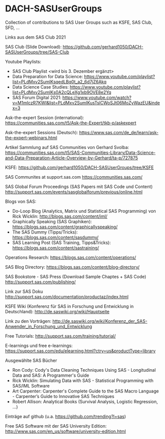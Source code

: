 # DACH-SASUserGroups
Collection of contributions to SAS User Groups such as KSFE, SAS Club, SFD, ...

Links aus dem SAS Club 2021

SAS Club (Slide Download): https://github.com/gerhard1050/DACH-SASUserGroups/tree/SAS-Club

Youtube Playlists:
* SAS Club Playlist <wird bis 3. Dezember ergänzt>
* Data Preparation for Data Science: https://www.youtube.com/playlist?list=PLdMxv2SumIKsqedLBq0t_a2_6d7jZ6Akq
* Data Science Case Studies: https://www.youtube.com/playlist?list=PLdMxv2SumIKs0A2cQLeXg1xb9OVE8e2Yq
* SAS Forum Digital 2021: https://www.youtube.com/watch?v=M1mIczR7KWI&list=PLdMxv2SumIKusTslCWoSJt06MoZyWazEU&index=3

Ask-the-expert Session (international): https://communities.sas.com/t5/Ask-the-Expert/tkb-p/askexpert

Ask-the-expert Sessions (Deutsch): https://www.sas.com/de_de/learn/ask-the-expert-webinars.html 

Artikel Sammlung auf SAS Communities von Gerhard Svolba: https://communities.sas.com/t5/SAS-Communities-Library/Data-Science-and-Data-Preparation-Article-Overview-by-Gerhard/ta-p/727875

KSFE: https://github.com/gerhard1050/DACH-SASUserGroups/tree/KSFE

SAS Communites at support.sas.com https://communities.sas.com/

SAS Global Forum Proceedings (SAS Papers mit SAS Code und Content) http://support.sas.com/events/sasglobalforum/previous/online.html

Blogs von SAS:
* Do-Loop Blog (Analytics, Matrix und Statistical SAS Programming) von Rick Wicklin: http://blogs.sas.com/content/iml/
* Graphically Speaking (SAS Graphiken): https://blogs.sas.com/content/graphicallyspeaking/
* The SAS Dummy (Tipps/Tricks): https://blogs.sas.com/content/sasdummy/
* SAS Learning Post (SAS Training, Tipps&Tricks): https://blogs.sas.com/content/sastraining/

Operations Research: https://blogs.sas.com/content/operations/

SAS Blog Directory: https://blogs.sas.com/content/blog-directory/

SAS Bookstore - SAS Press (Download Sample Chaptes + SAS Code) http://support.sas.com/publishing/

Link zur SAS Doku http://support.sas.com/documentation/productaz/index.html

KSFE Wiki (Konferenz für SAS in Forschung und Entwicklung in Deutschland): http://de.saswiki.org/wiki/Hauptseite

Link zu den Vorträgen: http://de.saswiki.org/wiki/Konferenz_der_SAS-Anwender_in_Forschung_und_Entwicklung

Free Tutorials: http://support.sas.com/training/tutorial/

E-learnings und free e-learnings: https://support.sas.com/edu/elearning.html?ctry=us&productType=library

Ausgewählte SAS Bücher
* Ron Cody: Cody's Data Cleaning Techniques Using SAS - Longitudinal Data and SAS: A Programmer's Guide
* Rick Wicklin: Simulating Data with SAS - Statistical Programming with SAS/IML Software
* Art Carpenter: Carpenter's Complete Guide to the SAS Macro Language - Carpenter’s Guide to Innovative SAS Techniques
* Robert Allison: Analytical Books (Survival Analysis, Logistic Regression, ...)

Einträge auf github (u.a. https://github.com/trending?l=sas)

Free SAS Software mit der SAS University Edition: http://www.sas.com/en_us/software/university-edition.html
